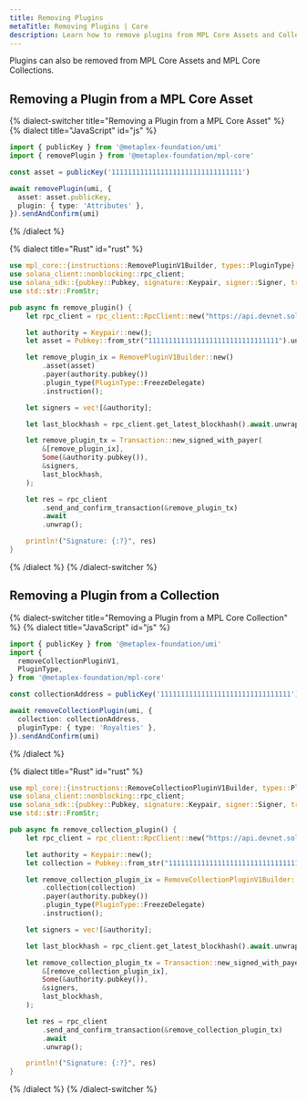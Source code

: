```yaml
---
title: Removing Plugins
metaTitle: Removing Plugins | Core
description: Learn how to remove plugins from MPL Core Assets and Collections.
---
```


Plugins can also be removed from MPL Core Assets and MPL Core Collections.

## Removing a Plugin from a MPL Core Asset

{% dialect-switcher title="Removing a Plugin from a MPL Core Asset" %}
{% dialect title="JavaScript" id="js" %}

```ts
import { publicKey } from '@metaplex-foundation/umi'
import { removePlugin } from '@metaplex-foundation/mpl-core'

const asset = publicKey('11111111111111111111111111111111')

await removePlugin(umi, {
  asset: asset.publicKey,
  plugin: { type: 'Attributes' },
}).sendAndConfirm(umi)
```

{% /dialect %}

{% dialect title="Rust" id="rust" %}

```rust
use mpl_core::{instructions::RemovePluginV1Builder, types::PluginType};
use solana_client::nonblocking::rpc_client;
use solana_sdk::{pubkey::Pubkey, signature::Keypair, signer::Signer, transaction::Transaction};
use std::str::FromStr;

pub async fn remove_plugin() {
    let rpc_client = rpc_client::RpcClient::new("https://api.devnet.solana.com".to_string());

    let authority = Keypair::new();
    let asset = Pubkey::from_str("11111111111111111111111111111111").unwrap();

    let remove_plugin_ix = RemovePluginV1Builder::new()
        .asset(asset)
        .payer(authority.pubkey())
        .plugin_type(PluginType::FreezeDelegate)
        .instruction();

    let signers = vec![&authority];

    let last_blockhash = rpc_client.get_latest_blockhash().await.unwrap();

    let remove_plugin_tx = Transaction::new_signed_with_payer(
        &[remove_plugin_ix],
        Some(&authority.pubkey()),
        &signers,
        last_blockhash,
    );

    let res = rpc_client
        .send_and_confirm_transaction(&remove_plugin_tx)
        .await
        .unwrap();

    println!("Signature: {:?}", res)
}
```

{% /dialect %}
{% /dialect-switcher %}

## Removing a Plugin from a Collection

{% dialect-switcher title="Removing a Plugin from a MPL Core Collection" %}
{% dialect title="JavaScript" id="js" %}

```ts
import { publicKey } from '@metaplex-foundation/umi'
import {
  removeCollectionPluginV1,
  PluginType,
} from '@metaplex-foundation/mpl-core'

const collectionAddress = publicKey('11111111111111111111111111111111')

await removeCollectionPlugin(umi, {
  collection: collectionAddress,
  pluginType: { type: 'Royalties' },
}).sendAndConfirm(umi)
```

{% /dialect %}

{% dialect title="Rust" id="rust" %}

```rust
use mpl_core::{instructions::RemoveCollectionPluginV1Builder, types::PluginType};
use solana_client::nonblocking::rpc_client;
use solana_sdk::{pubkey::Pubkey, signature::Keypair, signer::Signer, transaction::Transaction};
use std::str::FromStr;

pub async fn remove_collection_plugin() {
    let rpc_client = rpc_client::RpcClient::new("https://api.devnet.solana.com".to_string());

    let authority = Keypair::new();
    let collection = Pubkey::from_str("11111111111111111111111111111111").unwrap();

    let remove_collection_plugin_ix = RemoveCollectionPluginV1Builder::new()
        .collection(collection)
        .payer(authority.pubkey())
        .plugin_type(PluginType::FreezeDelegate)
        .instruction();

    let signers = vec![&authority];

    let last_blockhash = rpc_client.get_latest_blockhash().await.unwrap();

    let remove_collection_plugin_tx = Transaction::new_signed_with_payer(
        &[remove_collection_plugin_ix],
        Some(&authority.pubkey()),
        &signers,
        last_blockhash,
    );

    let res = rpc_client
        .send_and_confirm_transaction(&remove_collection_plugin_tx)
        .await
        .unwrap();

    println!("Signature: {:?}", res)
}
```

{% /dialect %}
{% /dialect-switcher %}

